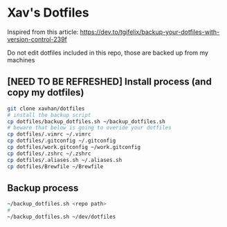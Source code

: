 Xav's Dotfiles
==============

Inspired from this article: https://dev.to/tgifelix/backup-your-dotfiles-with-version-control-239f

Do not edit dotfiles included in this repo, those are backed up from my machines

[NEED TO BE REFRESHED] Install process (and copy my dotfiles)
--------------------------------------

```sh
git clone xavhan/dotfiles
# install the backup script
cp dotfiles/backup_dotfiles.sh ~/backup_dotfiles.sh
# beware that below is going to overide your dotfiles
cp dotfiles/.vimrc ~/.vimrc
cp dotfiles/.gitconfig ~/.gitconfig
cp dotfiles/work.gitconfig ~/work.gitconfig
cp dotfiles/.zshrc ~/.zshrc
cp dotfiles/.aliases.sh ~/.aliases.sh
cp dotfiles/Brewfile ~/Brewfile
```

Backup process
--------------

```sh
~/backup_dotfiles.sh <repo path>
#
~/backup_dotfiles.sh ~/dev/dotfiles
```